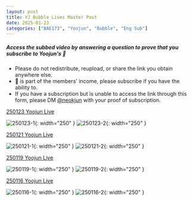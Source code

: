 ```yaml
---
layout: post
title: YJ Bubble Lives Master Post
date: 2025-01-23
categories: ["BAE173", "Yoojun", "Bubble", "Eng Sub"]
---
```


##### Access the subbed video by answering a question to prove that you subscribe to Yoojun's 🫧

- Please do not redistribute, reupload, or share the link you obtain anywhere else.
- 🫧 is part of the members' income, please subscribe if you have the ability to.
- If you have a subscription but is unable to access the link through this form, please DM [@neokjun](https://x.com/neokjun) with your proof of subscription.

[250123 Yoojun Live](https://docs.google.com/forms/d/e/1FAIpQLSdtzur0Ugy_5JRvUxr2qBZJPhgEmjfBXKp6aHRVEEocMSRD6A/viewform?usp=dialog)

![250123-1](/assets/img/250123-1.png){: width="250" } 
![250123-2](/assets/img/250123-2.gif){: width="250" } 

[250121 Yoojun Live](https://docs.google.com/forms/d/e/1FAIpQLSfMz1c-2OPEou1hLmAGiViipG1UhVsFj_gaphgxWvoJzpufsA/viewform?usp=sharing)

![250121-1](/assets/img/250121-1.png){: width="250" } 
![250121-2](/assets/img/250121-2.png){: width="250" } 

[250119 Yoojun Live](https://docs.google.com/forms/d/e/1FAIpQLScROUSbVfxX1_T2NhKYCr9Mzc0EYkCqDL1JMeP8cN7gdoUHvg/viewform?usp=sharing)

![250119-1](/assets/img/250119-1.png){: width="250" } 
![250119-2](/assets/img/250119-2.png){: width="250" } 

[250116 Yoojun Live](https://docs.google.com/forms/d/e/1FAIpQLSexSUJKHHJGRcHX00qe38ElKAnDJRORR0_2ojGqwn_yz0sC1g/viewform?usp=sharing)

![250116-1](/assets/img/250116-1.jpeg){: width="250" } 
![250116-2](/assets/img/250116-2.jpeg){: width="250" } 
